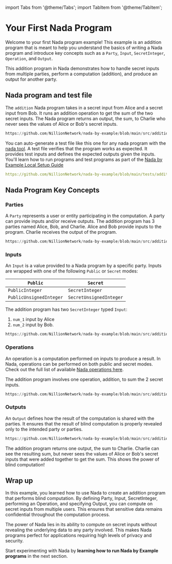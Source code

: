 import Tabs from '@theme/Tabs';
import TabItem from '@theme/TabItem';

# Your First Nada Program

Welcome to your first Nada program example! This example is an addition program that is meant to help you understand the basics of writing a Nada program and introduce key concepts such as a `Party`, `Input`, `SecretInteger`, `Operation`, and `Output`.

This addition program in Nada demonstrates how to handle secret inputs from multiple parties, perform a computation (addition), and produce an output for another party.

## Nada program and test file

<Tabs>

<TabItem value="program" label="Nada program" default>

The `addition` Nada program takes in a secret input from Alice and a secret input from Bob. It runs an addition operation to get the sum of the two secret inputs. The Nada program returns an output, the sum, to Charlie who never sees the values of Alice or Bob's secret inputs.

```python reference showGithubLink
https://github.com/NillionNetwork/nada-by-example/blob/main/src/addition.py
```
</TabItem>

<TabItem value="test" label="Test file">

You can auto-generate a test file like this one for any nada program with the [nada tool](/nada#generate-a-test-file). A test file verifies that the program works as expected. It provides test inputs and defines the expected outputs given the inputs. You'll learn how to run programs and test programs as part of the [Nada by Example Local Setup Guide](/nada-by-example-quickstart)

```yaml reference showGithubLink
https://github.com/NillionNetwork/nada-by-example/blob/main/tests/addition_test.yaml
```

</TabItem>
</Tabs>


## Nada Program Key Concepts

### Parties

A `Party` represents a user or entity participating in the computation. A party can provide inputs and/or receive outputs. The addition program has 3 parties named Alice, Bob, and Charlie. Alice and Bob provide inputs to the program. Charlie receives the output of the program.

```python reference showGithubLink
https://github.com/NillionNetwork/nada-by-example/blob/main/src/addition.py#L4-L6
```

### Inputs

An `Input` is a value provided to a Nada program by a specific party. Inputs are wrapped with one of the following `Public` or `Secret` modes:

| `Public`                | `Secret`                | 
| ----------------------- | ----------------------- |
| `PublicInteger`         | `SecretInteger`         |
| `PublicUnsignedInteger` | `SecretUnsignedInteger` |

The addition program has two `SecretInteger` typed `Input`: 

1. `num_1` input by Alice
2. `num_2` input by Bob.

```python reference showGithubLink
https://github.com/NillionNetwork/nada-by-example/blob/main/src/addition.py#L7-L8
```

### Operations

An operation is a computation performed on inputs to produce a result. In Nada, operations can be performed on both public and secret modes. Check out the full list of available [Nada operations here](/nada-by-example/nada-operations).

The addition program involves one operation, addition, to sum the 2 secret inputs.

```python reference showGithubLink
https://github.com/NillionNetwork/nada-by-example/blob/main/src/addition.py#L9
```

### Outputs

An `Output` defines how the result of the computation is shared with the parties. It ensures that the result of blind computation is properly revealed only to the intended party or parties.

```python reference showGithubLink
https://github.com/NillionNetwork/nada-by-example/blob/main/src/addition.py#L10
```

The addition program returns one output, the sum to Charlie. Charlie can see the resulting sum, but never sees the values of Alice or Bob's secret inputs that were added together to get the sum. This shows the power of blind computation!

## Wrap up

In this example, you learned how to use Nada to create an addition program that performs blind computation. By defining Party, Input, SecretInteger, performing an Operation, and specifying Output, you can compute on secret inputs from multiple users. This ensures that sensitive data remains confidential throughout the computation process.

The power of Nada lies in its ability to compute on secret inputs without revealing the underlying data to any party involved. This makes Nada programs perfect for applications requiring high levels of privacy and security.

Start experimenting with Nada by **learning how to run Nada by Example programs** in the next section.